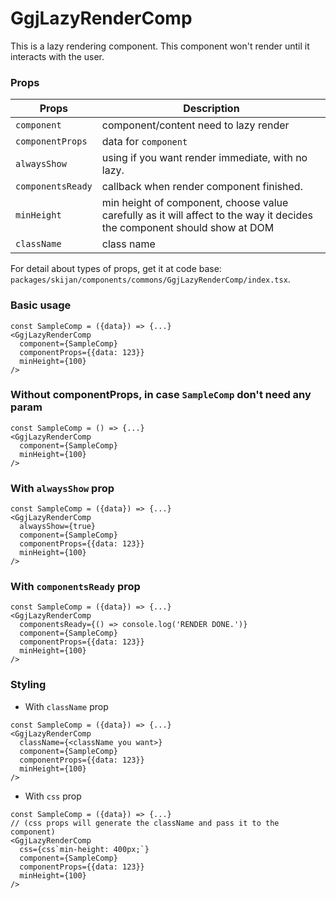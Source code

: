 # GgjLazyRenderComp
This is a lazy rendering component.
This component won't render until it interacts with the user.
### Props
| Props             | Description                                                                                                              |
|-------------------|--------------------------------------------------------------------------------------------------------------------------|
| `component`       | component/content need to lazy render                                                                                    |
| `componentProps`  | data for `component`                                                                                                     |
| `alwaysShow`      | using if you want render immediate, with no lazy.                                                                        |
| `componentsReady` | callback when render component finished.                                                                                 |
| `minHeight`       | min height of component, choose value carefully as it will affect to the way it decides the component should show at DOM |
| `className`       | class name                                                                                                               |
For detail about types of props, get it at code base: 
`packages/skijan/components/commons/GgjLazyRenderComp/index.tsx`.
### Basic usage
```
const SampleComp = ({data}) => {...}
<GgjLazyRenderComp
  component={SampleComp}
  componentProps={{data: 123}}
  minHeight={100}
/>
```

### Without componentProps, in case `SampleComp` don't need any param
```
const SampleComp = () => {...}
<GgjLazyRenderComp
  component={SampleComp}
  minHeight={100}
/>
```

### With `alwaysShow` prop
```
const SampleComp = ({data}) => {...}
<GgjLazyRenderComp
  alwaysShow={true}
  component={SampleComp}
  componentProps={{data: 123}}
  minHeight={100}
/>
```

### With `componentsReady` prop
```
const SampleComp = ({data}) => {...}
<GgjLazyRenderComp
  componentsReady={() => console.log('RENDER DONE.')}
  component={SampleComp}
  componentProps={{data: 123}}
  minHeight={100}
/>
```

### Styling
- With `className` prop
```
const SampleComp = ({data}) => {...}
<GgjLazyRenderComp
  className={<className you want>}
  component={SampleComp}
  componentProps={{data: 123}}
  minHeight={100}
/>
```

- With `css` prop
```
const SampleComp = ({data}) => {...}
// (css props will generate the className and pass it to the component)
<GgjLazyRenderComp
  css={css`min-height: 400px;`}
  component={SampleComp}
  componentProps={{data: 123}}
  minHeight={100}
/>
```
